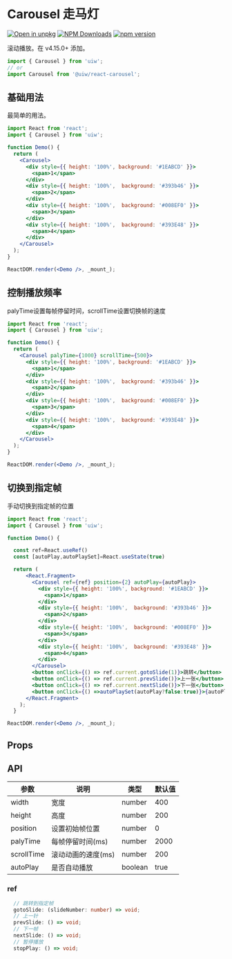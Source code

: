 Carousel 走马灯
===

[![Open in unpkg](https://img.shields.io/badge/Open%20in-unpkg-blue)](https://uiwjs.github.io/npm-unpkg/#/pkg/@uiw/react-carousel/file/README.md)
[![NPM Downloads](https://img.shields.io/npm/dm/@uiw/react-carousel.svg?style=flat)](https://www.npmjs.com/package/@uiw/react-carousel)
[![npm version](https://img.shields.io/npm/v/@uiw/react-carousel.svg?label=@uiw/react-carousel)](https://npmjs.com/@uiw/react-carousel)

滚动播放。在 v4.15.0+ 添加。

```jsx
import { Carousel } from 'uiw';
// or
import Carousel from '@uiw/react-carousel';
```

## 基础用法

最简单的用法。

<!--rehype:bgWhite=true&codeSandbox=true&codePen=true-->
```jsx
import React from 'react';
import { Carousel } from 'uiw';

function Demo() {
  return (
    <Carousel>
      <div style={{ height: '100%', background: '#1EABCD' }}>
        <span>1</span>
      </div>
      <div style={{ height: '100%',  background: '#393b46' }}>
        <span>2</span>
      </div>
      <div style={{ height: '100%',  background: '#008EF0' }}>
        <span>3</span>
      </div>
      <div style={{ height: '100%',  background: '#393E48' }}>
        <span>4</span>
      </div>
    </Carousel>
  );
}

ReactDOM.render(<Demo />, _mount_);
```

## 控制播放频率

palyTime设置每帧停留时间，scrollTime设置切换帧的速度

<!--rehype:bgWhite=true&codeSandbox=true&codePen=true-->
```jsx
import React from 'react';
import { Carousel } from 'uiw';

function Demo() {
  return (
    <Carousel palyTime={1000} scrollTime={500}>
      <div style={{ height: '100%', background: '#1EABCD' }}>
        <span>1</span>
      </div>
      <div style={{ height: '100%',  background: '#393b46' }}>
        <span>2</span>
      </div>
      <div style={{ height: '100%',  background: '#008EF0' }}>
        <span>3</span>
      </div>
      <div style={{ height: '100%',  background: '#393E48' }}>
        <span>4</span>
      </div>
    </Carousel>
  );
}

ReactDOM.render(<Demo />, _mount_);
```

## 切换到指定帧

手动切换到指定帧的位置

<!--rehype:bgWhite=true&codeSandbox=true&codePen=true-->
```jsx
import React from 'react';
import { Carousel } from 'uiw';

function Demo() {

  const ref=React.useRef()
  const [autoPlay,autoPlaySet]=React.useState(true)

  return (
      <React.Fragment>
        <Carousel ref={ref} position={2} autoPlay={autoPlay}>
          <div style={{ height: '100%', background: '#1EABCD' }}>
            <span>1</span>
          </div>
          <div style={{ height: '100%',  background: '#393b46' }}>
            <span>2</span>
          </div>
          <div style={{ height: '100%',  background: '#008EF0' }}>
            <span>3</span>
          </div>
          <div style={{ height: '100%',  background: '#393E48' }}>
            <span>4</span>
          </div>
        </Carousel>
        <button onClick={() => ref.current.gotoSlide(1)}>跳转</button>
        <button onClick={() => ref.current.prevSlide()}>上一张</button>
        <button onClick={() => ref.current.nextSlide()}>下一张</button>
        <button onClick={() =>autoPlaySet(autoPlay?false:true)}>{autoPlay?'暂停':'开始'}</button>
      </React.Fragment>
    );
  }

ReactDOM.render(<Demo />, _mount_);
```

## Props

## API

| 参数 | 说明 | 类型 | 默认值 |
|--------- |-------- |--------- |-------- |
| width | 宽度 | number | 400 |
| height | 高度 | number | 200 |
| position | 设置初始帧位置 | number | 0 |
| palyTime | 每帧停留时间(ms) | number | 2000 |
| scrollTime | 滚动动画的速度(ms) | number | 200 |
| autoPlay | 是否自动播放 | boolean | true |


### ref

```ts
  // 跳转到指定帧
  gotoSlide: (slideNumber: number) => void;
  // 上一针
  prevSlide: () => void;
  // 下一帧
  nextSlide: () => void;
  // 暂停播放
  stopPlay: () => void;
```


